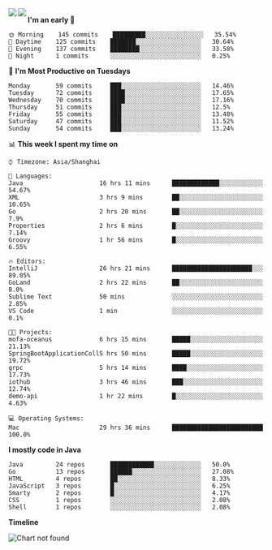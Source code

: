 <a href="https://github.com/helloworlde">
  <img align="left" src="https://github-readme-stats.vercel.app/api?username=helloworlde&show_icons=true&count_private=true" />
</a>
<a href="https://github.com/helloworlde">
  <img align="left" src="https://github-readme-stats.vercel.app/api/top-langs/?username=helloworlde&hide=html,css" />
</a>


<!--START_SECTION:waka-->
**I'm an early 🐤** 

```text
🌞 Morning    145 commits    █████████░░░░░░░░░░░░░░░░   35.54% 
🌆 Daytime    125 commits    ███████░░░░░░░░░░░░░░░░░░   30.64% 
🌃 Evening    137 commits    ████████░░░░░░░░░░░░░░░░░   33.58% 
🌙 Night      1 commits      ░░░░░░░░░░░░░░░░░░░░░░░░░   0.25%

```
📅 **I'm Most Productive on Tuesdays** 

```text
Monday       59 commits     ███░░░░░░░░░░░░░░░░░░░░░░   14.46% 
Tuesday      72 commits     ████░░░░░░░░░░░░░░░░░░░░░   17.65% 
Wednesday    70 commits     ████░░░░░░░░░░░░░░░░░░░░░   17.16% 
Thursday     51 commits     ███░░░░░░░░░░░░░░░░░░░░░░   12.5% 
Friday       55 commits     ███░░░░░░░░░░░░░░░░░░░░░░   13.48% 
Saturday     47 commits     ███░░░░░░░░░░░░░░░░░░░░░░   11.52% 
Sunday       54 commits     ███░░░░░░░░░░░░░░░░░░░░░░   13.24%

```


📊 **This week I spent my time on** 

```text
⌚︎ Timezone: Asia/Shanghai

💬 Languages: 
Java                     16 hrs 11 mins      █████████████░░░░░░░░░░░░   54.67% 
XML                      3 hrs 9 mins        ██░░░░░░░░░░░░░░░░░░░░░░░   10.65% 
Go                       2 hrs 20 mins       ██░░░░░░░░░░░░░░░░░░░░░░░   7.9% 
Properties               2 hrs 6 mins        █░░░░░░░░░░░░░░░░░░░░░░░░   7.14% 
Groovy                   1 hr 56 mins        █░░░░░░░░░░░░░░░░░░░░░░░░   6.55%

🔥 Editors: 
IntelliJ                 26 hrs 21 mins      ██████████████████████░░░   89.05% 
GoLand                   2 hrs 22 mins       ██░░░░░░░░░░░░░░░░░░░░░░░   8.0% 
Sublime Text             50 mins             ░░░░░░░░░░░░░░░░░░░░░░░░░   2.85% 
VS Code                  1 min               ░░░░░░░░░░░░░░░░░░░░░░░░░   0.1%

🐱‍💻 Projects: 
mofa-oceanus             6 hrs 15 mins       █████░░░░░░░░░░░░░░░░░░░░   21.13% 
SpringBootApplicationColl5 hrs 50 mins       █████░░░░░░░░░░░░░░░░░░░░   19.72% 
grpc                     5 hrs 14 mins       ████░░░░░░░░░░░░░░░░░░░░░   17.73% 
iothub                   3 hrs 46 mins       ███░░░░░░░░░░░░░░░░░░░░░░   12.74% 
demo-api                 1 hr 22 mins        █░░░░░░░░░░░░░░░░░░░░░░░░   4.63%

💻 Operating Systems: 
Mac                      29 hrs 36 mins      █████████████████████████   100.0%

```

**I mostly code in Java** 

```text
Java         24 repos       ████████████░░░░░░░░░░░░░   50.0% 
Go           13 repos       ██████░░░░░░░░░░░░░░░░░░░   27.08% 
HTML         4 repos        ██░░░░░░░░░░░░░░░░░░░░░░░   8.33% 
JavaScript   3 repos        █░░░░░░░░░░░░░░░░░░░░░░░░   6.25% 
Smarty       2 repos        █░░░░░░░░░░░░░░░░░░░░░░░░   4.17% 
CSS          1 repos        ░░░░░░░░░░░░░░░░░░░░░░░░░   2.08% 
Shell        1 repos        ░░░░░░░░░░░░░░░░░░░░░░░░░   2.08%

```


**Timeline**

![Chart not found](https://github.com/helloworlde/helloworlde/blob/master/charts/bar_graph.png) 


<!--END_SECTION:waka-->
